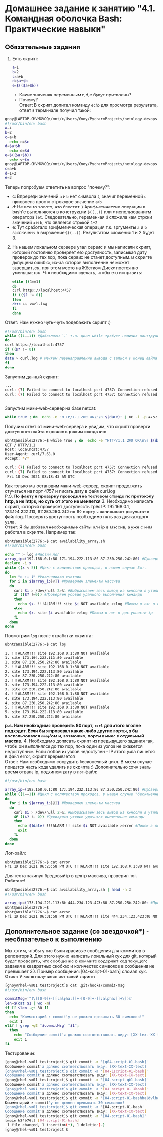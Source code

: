 # Домашнее задание к занятию "4.1. Командная оболочка Bash: Практические навыки"

## Обязательные задания

1. Есть скрипт:
    ```bash
    a=1
    b=2
    c=a+b
    d=$a+$b
    e=$(($a+$b))
    ```
    * Какие значения переменным c,d,e будут присвоены?
    * Почему?  
Ответ:  В скрипт дописал команду `echo` для просмотра результата, ответ в терминале получил такой:
```bash
gnoy@LAPTOP-CHVMGVOQ:/mnt/c/Users/Gnoy/PycharmProjects/netology.devops.pub/04-script-01-bash$ cat ./one.sh
#!/usr/bin/env bash
a=1
b=2
c=a+b
  echo c=$c
d=$a+$b
  echo d=$d
e=$(($a+$b))
  echo e=$e
gnoy@LAPTOP-CHVMGVOQ:/mnt/c/Users/Gnoy/PycharmProjects/netology.devops.pub/04-script-01-bash$ ./one.sh
c=a+b
d=1+2
e=3
```
Теперь попробуем ответить на вопрос "почему?":  
* c: Впререди значений `a` и `b` нет символа `$`, значит переменной `с` присвоено просто строковое значение `a+b` 
* d: Не все то золото, что блестит :) Арифметические операции в bash'е  выполняются в конструкции `$((..))` или с использованием оператора `let`. Следовательно, переменная `d` сложила нам строки значений `a` и `b`, что является строкой `1+2`
* e: Тут сработало арифметическая операция т.к. аргументы `a` и `b` заключены в выражение `$((..))`. Результатом сложения 1 и 2 будет 3.  

2. На нашем локальном сервере упал сервис и мы написали скрипт, который постоянно проверяет его доступность, записывая дату проверок до тех пор, пока сервис не станет доступным. В скрипте допущена ошибка, из-за которой выполнение не может завершиться, при этом место на Жёстком Диске постоянно уменьшается. Что необходимо сделать, чтобы его исправить:
    ```bash
    while ((1==1)
    do
    curl https://localhost:4757
    if (($? != 0))
    then
    date >> curl.log
    fi
    done
    ```
Ответ:  Нам нужно чуть-чуть подебажить скрипт :)
```bash
#!/usr/bin/env bash
while ((1==1)) #Добавляем `)` т.к. цикл while требует наличия конструкции в условии `((..))`
do
curl https://localhost:4757
if (($? != 0))
then
date > curl.log # Меняем перенаправление вывода с записи в конец файла `>>` на перенаправление вывода с перезаписью файла `>`. Место на диске уменьшаться не будет.
fi
done
```
Запустим данный скрипт:
```bash
...
curl: (7) Failed to connect to localhost port 4757: Connection refused
curl: (7) Failed to connect to localhost port 4757: Connection refused
...
````
Запустим мини-web-сервер на базе netcat:
```bash
while true ; do  echo -e "HTTP/1.1 200 OK\n\n $(date)" | nc -l -p 4757  ; done
```
Получим ответ от мини-web-сервера и увидим, что скрипт проверки доступности сайта перешел в режим ожидания:
```bash
ubnt@ansible32776:~$ while true ; do  echo -e "HTTP/1.1 200 OK\n\n $(date)" | nc -l -p 4757  ; done
GET / HTTP/1.1
Host: localhost:4757
User-Agent: curl/7.68.0
Accept: */*
...
curl: (7) Failed to connect to localhost port 4757: Connection refused
curl: (7) Failed to connect to localhost port 4757: Connection refused
 Fri 10 Dec 2021 08:18:43 AM UTC
```
Как только мы остановим мини-web-сервер, скрипт продолжить стучаться на порт 4757 и писать дату в файл curl.log  
P.S. **По факту я проверку проводил на тестовом стенде по протоколу http, а не https, но суть от этого не меняется**
3. Необходимо написать скрипт, который проверяет доступность трёх IP: 192.168.0.1, 173.194.222.113, 87.250.250.242 по 80 порту и записывает результат в файл log. Проверять доступность необходимо пять раз для каждого узла.  
Ответ:  Я бы добавил необходимые сайты или ip в массив, а уже с ним работал в скрипте. Например так:
```bash
ubnt@ansible32776:~$ cat availability_array.sh
#!/usr/bin/env bash

echo "" > log #Чистим лог
array_ip=(192.168.0.1:80 173.194.222.113:80 87.250.250.242:80) #Проверяемые ip
declare -i x
while ((x < 5)) #Цикл с количеством проходов, в нашем случае 5шт.
do
  let "x += 1" #Увеличиваем счетчик
  for i in ${array_ip[@]} #Проверяем элементы массива
  do
    curl $i > /dev/null 2>&1 #Выбрасываем весь вывод из консоли в утиль. Зачем нам его видеть? :D Магия!
    if (($? !=0)) #Проверяем усовие удачного выполнения команды
    then
      echo $x. !!!ALARM!!! site $i NOT available >>log #Пишем в лог о недоступности ip
    else
      echo $x. site $i available >>log #Пишем в лог о доступности ip
    fi
  done
done
```
Посмотрим `log` после отработки скрипта:
```bash
ubnt@ansible32776:~$ cat log

1. !!!ALARM!!! site 192.168.0.1:80 NOT available
1. site 173.194.222.113:80 available
1. site 87.250.250.242:80 available
2. !!!ALARM!!! site 192.168.0.1:80 NOT available
2. site 173.194.222.113:80 available
2. site 87.250.250.242:80 available
3. !!!ALARM!!! site 192.168.0.1:80 NOT available
3. site 173.194.222.113:80 available
3. site 87.250.250.242:80 available
4. !!!ALARM!!! site 192.168.0.1:80 NOT available
4. site 173.194.222.113:80 available
4. site 87.250.250.242:80 available
5. !!!ALARM!!! site 192.168.0.1:80 NOT available
5. site 173.194.222.113:80 available
5. site 87.250.250.242:80 available
```
**p.s. Нам необходимо проверить 80 порт, `curl` для этого вполне подходит. Если бы я проверял какие-либо другие порты, я бы воспользовался `nmap`'ом и, возможно, порты вынес в отдельный массив.**
4. Необходимо дописать скрипт из предыдущего задания так, чтобы он выполнялся до тех пор, пока один из узлов не окажется недоступным. Если любой из узлов недоступен - IP этого узла пишется в файл error, скрипт прерывается  
Ответ: Нам необходимо соорудить бесконечный цикл. В моем случае придется часть кода удалить из скрипта :) Дополнительно хочу знать время отвала ip, подкинем дату в лог-файл:
```bash
#!/usr/bin/env bash

array_ip=(192.168.0.1:80 173.194.222.113:80 87.250.250.242:80) #Проверяемые ip
while ((1==1)) #Цикл с количеством проходов, в нашем случае "бесконечный" (пока условие верно)
do
  for i in ${array_ip[@]} #Проверяем элементы массива
  do
    curl $i > /dev/null 2>&1 #Выбрасываем весь вывод из консоли в утиль. Зачем нам его видеть? :D Магия!
    if (($? != 0)) #Проверяем усовие удачного выполнения команды
    then
      echo $(date) !!!ALARM!!! site $i NOT available >error #Пишем в лог о недоступности ip
      exit
    fi
  done
done
```
Лог-файл:
```bash
ubnt@ansible32776:~$ cat error
Fri 10 Dec 2021 06:26:58 PM UTC !!!ALARM!!! site 192.168.0.1:80 NOT available
```
Для теста закинул бредовый ip в центр массива, проверил лог. Работает!
```bash
ubnt@ansible32776:~$ cat availability_array.sh | head -n 3
#!/usr/bin/env bash

array_ip=(173.194.222.113:80 444.234.123.423:80 87.250.250.242:80) #Проверяемые ip
ubnt@ansible32776:~$
ubnt@ansible32776:~$ cat error
Fri 10 Dec 2021 06:31:58 PM UTC !!!ALARM!!! site 444.234.123.423:80 NOT available
```
## Дополнительное задание (со звездочкой*) - необязательно к выполнению

Мы хотим, чтобы у нас были красивые сообщения для коммитов в репозиторий. Для этого нужно написать локальный хук для git, который будет проверять, что сообщение в коммите содержит код текущего задания в квадратных скобках и количество символов в сообщении не превышает 30. Пример сообщения: \[04-script-01-bash\] сломал хук.  
Ответ:  У меня получился вот такой скрипт:
```bash
[gnoy@rhel-vm01 testproject]$ cat .git/hooks/commit-msg
#!/usr/bin/env bash

commitMsg='^(\[[0-9]+-[[:alpha:]]+-[0-9]+-[[:alpha:]]+\])$'
len=$(cat $1 | wc -m)
if [[ $len -gt 30 ]]
then
  echo "Комментарий к commit'у не должен превышать 30 символов!"
  exit 1
elif ! grep -qE "$commitMsg" "$1";
  then
    echo "Сообщение commit'а должно соответствовать виду: [XX-text-XX-text]"
    exit 1
fi
```
Тестирование:
```bash
[gnoy@rhel-vm01 testproject]$ git commit -m '[q04-script-01-bash]'
Сообщение commit'а должно соответствовать виду: [XX-text-XX-text]
[gnoy@rhel-vm01 testproject]$ git commit -m '[04-1script-01-bash]'
Сообщение commit'а должно соответствовать виду: [XX-text-XX-text]
[gnoy@rhel-vm01 testproject]$ git commit -m '[04-script-q01-bash]'
Сообщение commit'а должно соответствовать виду: [XX-text-XX-text]
[gnoy@rhel-vm01 testproject]$ git commit -m '[04-script-01-1bash]'
Сообщение commit'а должно соответствовать виду: [XX-text-XX-text]
[gnoy@rhel-vm01 testproject]$ git commit -m '[04-script-01-bashhajdvlhasjvlshvbhasjvblshvlhajvaljvl]'
Комментарий к commit'у не должен превышать 30 символов!
[gnoy@rhel-vm01 testproject]$ git commit -m '[04-script-01-bash'
Сообщение commit'а должно соответствовать виду: [XX-text-XX-text]
[gnoy@rhel-vm01 testproject]$ git commit -m '[04-script-01-bash]'
[main b34b76a] [04-script-01-bash]
 1 file changed, 1 insertion(+), 1 deletion(-)
[gnoy@rhel-vm01 testproject]$
```
